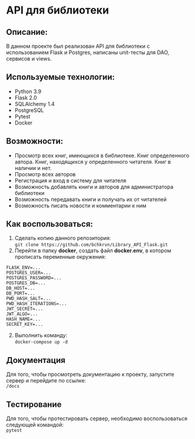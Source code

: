 # API для библиотеки

## Описание:
В данном проекте был реализован API для библиотеки с использованием Flask и Postgres,
написаны unit-тесты для DAO, сервисов и views.

## Используемые технологии:
* Python 3.9
* Flask 2.0
* SQLAlchemy 1.4
* PostgreSQL
* Pytest
* Docker

## Возможности:
* Просмотр всех книг, имеющихся в библиотеке. Книг определенного автора. Книг, находящихся у определенного читателя. Книг в наличии и нет.
* Просмотр всех авторов
* Регистрация и вход в систему для читателя
* Возможность добавлять книги и авторов для администратора библиотеки
* Возможность передавать книги и получать их от читателей
* Возможность писать новости и комментарии к ним

## Как воспользоваться:
1) Сделать копию данного репозитория:  
`git clone https://github.com/bchkrvn/Library_API_Flask.git`
2) Перейти в папку **docker**, создать файл **docker.env**, в котором прописать переменные окружения:
```
FLASK_ENV=...
POSTGRES_USER=...
POSTGRES_PASSWORD=...
POSTGRES_DB=...
DB_HOST=...
DB_PORT=...
PWD_HASH_SALT=...
PWD_HASH_ITERATIONS=...
JWT_SECRET=...
JWT_ALGO=...
HASH_NAME=...
SECRET_KEY=...
```
2) Выполнить команду:  
`docker-compose up -d`

## Документация
Для того, чтобы просмотреть документацию к проекту, запустите сервер и перейдите по ссылке:  
`/docs`

## Тестирование
Для того, чтобы протестировать сервер, необходимо воспользоваться следующей командой:  
`pytest`
